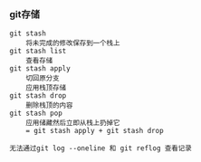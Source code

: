 ### git存储
    git stash 
        将未完成的修改保存到一个栈上
    git stash list
        查看存储
    git stash apply
        切回原分支
        应用栈顶存储
    git stash drop
        删除栈顶的内容
    git stash pop 
        应用储藏然后立即从栈上扔掉它
        = git stash apply + git stash drop

    无法通过git log --oneline 和 git reflog 查看记录  